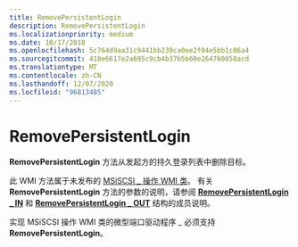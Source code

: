 ```yaml
---
title: RemovePersistentLogin
description: RemovePersistentLogin
ms.localizationpriority: medium
ms.date: 10/17/2018
ms.openlocfilehash: 5c764d9aa31c9441bb239ca0ee2f04e5bb1c06a4
ms.sourcegitcommit: 418e6617e2a695c9cb4b37b5b60e264760858acd
ms.translationtype: MT
ms.contentlocale: zh-CN
ms.lasthandoff: 12/07/2020
ms.locfileid: "96813485"
---
```

# <a name="removepersistentlogin"></a>RemovePersistentLogin


**RemovePersistentLogin** 方法从发起方的持久登录列表中删除目标。

此 WMI 方法属于未发布的 [MSiSCSI \_ 操作 WMI 类](msiscsi-operations-wmi-class.md)。 有关 **RemovePersistentLogin** 方法的参数的说明，请参阅 [**RemovePersistentLogin \_ IN**](/windows-hardware/drivers/ddi/iscsiop/ns-iscsiop-_removepersistentlogin_in) 和 [**RemovePersistentLogin \_ OUT**](/windows-hardware/drivers/ddi/iscsiop/ns-iscsiop-_removepersistentlogin_out) 结构的成员说明。

实现 MSiSCSI 操作 WMI 类的微型端口驱动程序 \_ 必须支持 **RemovePersistentLogin**。

 

